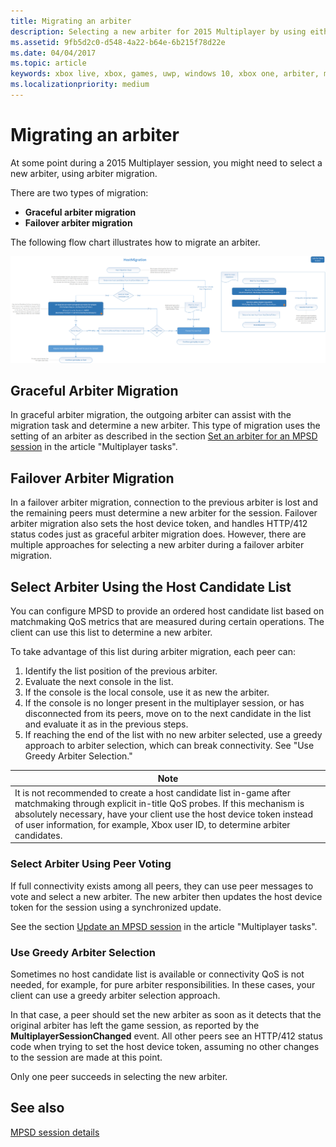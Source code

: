 ```yaml
---
title: Migrating an arbiter
description: Selecting a new arbiter for 2015 Multiplayer by using either graceful or failover migration.
ms.assetid: 9fb5d2c0-d548-4a22-b64e-6b215f78d22e
ms.date: 04/04/2017
ms.topic: article
keywords: xbox live, xbox, games, uwp, windows 10, xbox one, arbiter, multiplayer 2015
ms.localizationpriority: medium
---
```


# Migrating an arbiter

At some point during a 2015 Multiplayer session, you might need to select a new arbiter, using arbiter migration.

There are two types of migration:
-   **Graceful arbiter migration**
-   **Failover arbiter migration**

The following flow chart illustrates how to migrate an arbiter.

![Arbiter migration flowchart](../../images/multiplayer/Multiplayer_2015_HostMigration.png)


## Graceful Arbiter Migration

In graceful arbiter migration, the outgoing arbiter can assist with the migration task and determine a new arbiter.
This type of migration uses the setting of an arbiter as described in the section [Set an arbiter for an MPSD session](../multiplayer-session/live-mpsd-how-tos.md#set-an-arbiter-for-an-mpsd-session) in the article "Multiplayer tasks".


## Failover Arbiter Migration

In a failover arbiter migration, connection to the previous arbiter is lost and the remaining peers must determine a new arbiter for the session.
Failover arbiter migration also sets the host device token, and handles HTTP/412 status codes just as graceful arbiter migration does.
However, there are multiple approaches for selecting a new arbiter during a failover arbiter migration.


## Select Arbiter Using the Host Candidate List

You can configure MPSD to provide an ordered host candidate list based on matchmaking QoS metrics that are measured during certain operations.
The client can use this list to determine a new arbiter.

To take advantage of this list during arbiter migration, each peer can:
1.  Identify the list position of the previous arbiter.
2.  Evaluate the next console in the list.
3.  If the console is the local console, use it as new the arbiter.
4.  If the console is no longer present in the multiplayer session, or has disconnected from its peers, move on to the next candidate in the list and evaluate it as in the previous steps.
5.  If reaching the end of the list with no new arbiter selected, use a greedy approach to arbiter selection, which can break connectivity. See "Use Greedy Arbiter Selection."

| Note                                                                                                                                                                                                                                                                                    |
|------------------------------------------------------------------------------------------------------------------------------------------------------------------------------------------------------------------------------------------------------------------------------------------------------|
| It is not recommended to create a host candidate list in-game after matchmaking through explicit in-title QoS probes. If this mechanism is absolutely necessary, have your client use the host device token instead of user information, for example, Xbox user ID, to determine arbiter candidates. |


### Select Arbiter Using Peer Voting

If full connectivity exists among all peers, they can use peer messages to vote and select a new arbiter.
The new arbiter then updates the host device token for the session using a synchronized update.

See the section [Update an MPSD session](../multiplayer-session/mpsd-how-tos.md#update-an-mpsd-session) in the article "Multiplayer tasks".


### Use Greedy Arbiter Selection

Sometimes no host candidate list is available or connectivity QoS is not needed, for example, for pure arbiter responsibilities.
In these cases, your client can use a greedy arbiter selection approach.

In that case, a peer should set the new arbiter as soon as it detects that the original arbiter has left the game session, as reported by the **MultiplayerSessionChanged** event.
All other peers see an HTTP/412 status code when trying to set the host device token, assuming no other changes to the session are made at this point.

Only one peer succeeds in selecting the new arbiter.


## See also

[MPSD session details](../multiplayer-session/mpsd-details.md)
